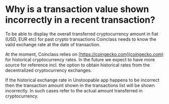 # Why is a transaction value shown incorrectly in a recent transaction?

To be able to display the overall transferred cryptocurrency amount in fiat (USD, EUR etc) for past crypto transactions Coinclass needs to know the valid exchange rate at the date of transaction. 

At the moment, Coinclass relies on [https://coingecko.com](coingecko.com) for historical cryptocurrency rates. In the future we expect to have more source for reference incl. the option to obtain historical rates from the decentralized cryptocurrency exchanges.

If the historical exchange rate in Unstoopable app happens to be incorrect then the transaction amount shown in the transactions list will be shown incorrectly. In such cases refer to the actual amount transferred in cryptocurrency.